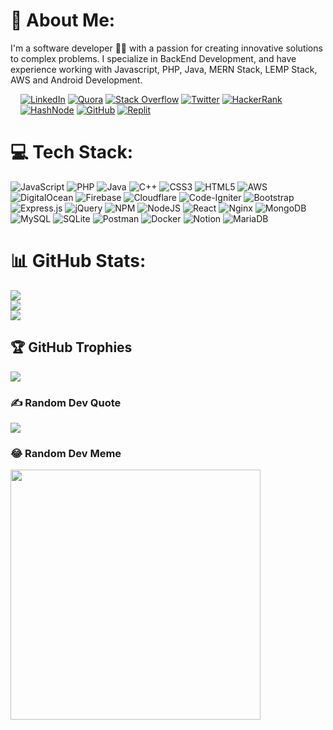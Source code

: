 # 💫 About Me:
I'm a software developer 👨‍💻 with a passion for creating innovative solutions to complex problems. I specialize in BackEnd Development, and have experience working with Javascript, PHP, Java, MERN Stack, LEMP Stack, AWS and Android Development.


<div style="display: flex; align-items: center;">
<!--   <a href="https://twitter.com/GitHubEducation/status/1714633733012136203">
    <img src="https://pbs.twimg.com/media/F8uZwL1WQAA3iPa?format=jpg&name=900x900" width="400" alt="DhananjayThomble" />
  </a> -->
  <div style="margin-left: 16px;">
    <a href="https://linkedin.com/in/dhananjay-thomble"><img src="https://img.shields.io/badge/LinkedIn-%230077B5.svg?logo=linkedin&logoColor=white" alt="LinkedIn" /></a>
    <a href="https://quora.com/profile/Dhananjay-Thomble"><img src="https://img.shields.io/badge/Quora-%23B92B27.svg?logo=Quora&logoColor=white" alt="Quora" /></a>
    <a href="https://stackoverflow.com/users/10967683"><img src="https://img.shields.io/badge/-Stackoverflow-FE7A16?logo=stack-overflow&logoColor=white" alt="Stack Overflow" /></a>
    <a href="https://twitter.com/dhananjay_t97"><img src="https://img.shields.io/badge/Twitter-%231DA1F2.svg?logo=Twitter&logoColor=white" alt="Twitter" /></a>
    <a href="https://www.hackerrank.com/dhananjaythomble"><img src="https://img.shields.io/badge/-Hackerrank-2EC866?logo=HackerRank&logoColor=white" alt="HackerRank" /></a>
    <a href="https://codechamp.hashnode.dev"><img src="https://img.shields.io/badge/Hashnode-2962FF?logo=hashnode&logoColor=white" alt="HashNode" /></a>
    <a href="https://github.com/DhananjayThomble"><img src="https://img.shields.io/badge/GitHub-100000?logo=github&logoColor=white" alt="GitHub" /></a>
    <a href="https://replit.com/@dhananjayT97"><img src="https://img.shields.io/badge/replit-667881?logo=replit&logoColor=white" alt="Replit" /></a>
  </div>
</div>

[//]: # (<a href="https://twitter.com/GitHubEducation/status/1714633733012136203"> <img src="https://pbs.twimg.com/media/F8uZwL1WQAA3iPa?format=jpg&name=900x900" width="300" alt="DhananjayThomble"/> </a>)

[//]: # ([![Dhananjay Thomble]&#40;https://pbs.twimg.com/media/F8uZwL1WQAA3iPa?format=jpg&name=900x900&#41;]&#40;https://twitter.com/GitHubEducation/status/1714633733012136203&#41;)

[//]: # (## 🌐 Socials:)

[//]: # ([![LinkedIn]&#40;https://img.shields.io/badge/LinkedIn-%230077B5.svg?logo=linkedin&logoColor=white&#41;]&#40;https://linkedin.com/in/dhananjay-thomble&#41; [![Quora]&#40;https://img.shields.io/badge/Quora-%23B92B27.svg?logo=Quora&logoColor=white&#41;]&#40;https://quora.com/profile/Dhananjay-Thomble&#41; [![Stack Overflow]&#40;https://img.shields.io/badge/-Stackoverflow-FE7A16?logo=stack-overflow&logoColor=white&#41;]&#40;https://stackoverflow.com/users/10967683&#41; [![Twitter]&#40;https://img.shields.io/badge/Twitter-%231DA1F2.svg?logo=Twitter&logoColor=white&#41;]&#40;https://twitter.com/dhananjay_t97&#41; )

[//]: # ([![HackerRank]&#40;https://img.shields.io/badge/-Hackerrank-2EC866?logo=HackerRank&logoColor=white&#41;]&#40;https://www.hackerrank.com/dhananjaythomble&#41;)

[//]: # ([![HashNode]&#40;https://img.shields.io/badge/Hashnode-2962FF?logo=hashnode&logoColor=white&#41;]&#40;https://codechamp.hashnode.dev&#41;)

[//]: # ([![GitHub]&#40;https://img.shields.io/badge/GitHub-100000?logo=github&logoColor=white&#41;]&#40;https://github.com/DhananjayThomble&#41;)

[//]: # ([![Replit]&#40;https://img.shields.io/badge/replit-667881?logo=replit&logoColor=white&#41;]&#40;https://replit.com/@dhananjayT97&#41;)



# 💻 Tech Stack:
![JavaScript](https://img.shields.io/badge/javascript-%23323330.svg?style=for-the-badge&logo=javascript&logoColor=%23F7DF1E) ![PHP](https://img.shields.io/badge/php-%23777BB4.svg?style=for-the-badge&logo=php&logoColor=white) ![Java](https://img.shields.io/badge/java-%23ED8B00.svg?style=for-the-badge&logo=java&logoColor=white) ![C++](https://img.shields.io/badge/c++-%2300599C.svg?style=for-the-badge&logo=c%2B%2B&logoColor=white) ![CSS3](https://img.shields.io/badge/css3-%231572B6.svg?style=for-the-badge&logo=css3&logoColor=white) ![HTML5](https://img.shields.io/badge/html5-%23E34F26.svg?style=for-the-badge&logo=html5&logoColor=white) ![AWS](https://img.shields.io/badge/AWS-%23FF9900.svg?style=for-the-badge&logo=amazon-aws&logoColor=white) ![DigitalOcean](https://img.shields.io/badge/DigitalOcean-%230167ff.svg?style=for-the-badge&logo=digitalOcean&logoColor=white) ![Firebase](https://img.shields.io/badge/firebase-%23039BE5.svg?style=for-the-badge&logo=firebase) ![Cloudflare](https://img.shields.io/badge/Cloudflare-F38020?style=for-the-badge&logo=Cloudflare&logoColor=white) ![Code-Igniter](https://img.shields.io/badge/CodeIgniter-%23EF4223.svg?style=for-the-badge&logo=codeIgniter&logoColor=white) ![Bootstrap](https://img.shields.io/badge/bootstrap-%23563D7C.svg?style=for-the-badge&logo=bootstrap&logoColor=white) ![Express.js](https://img.shields.io/badge/express.js-%23404d59.svg?style=for-the-badge&logo=express&logoColor=%2361DAFB) ![jQuery](https://img.shields.io/badge/jquery-%230769AD.svg?style=for-the-badge&logo=jquery&logoColor=white) ![NPM](https://img.shields.io/badge/NPM-%23000000.svg?style=for-the-badge&logo=npm&logoColor=white) ![NodeJS](https://img.shields.io/badge/node.js-6DA55F?style=for-the-badge&logo=node.js&logoColor=white) ![React](https://img.shields.io/badge/react-%2320232a.svg?style=for-the-badge&logo=react&logoColor=%2361DAFB) ![Nginx](https://img.shields.io/badge/nginx-%23009639.svg?style=for-the-badge&logo=nginx&logoColor=white) ![MongoDB](https://img.shields.io/badge/MongoDB-%234ea94b.svg?style=for-the-badge&logo=mongodb&logoColor=white) ![MySQL](https://img.shields.io/badge/mysql-%2300f.svg?style=for-the-badge&logo=mysql&logoColor=white) ![SQLite](https://img.shields.io/badge/sqlite-%2307405e.svg?style=for-the-badge&logo=sqlite&logoColor=white) ![Postman](https://img.shields.io/badge/Postman-FF6C37?style=for-the-badge&logo=postman&logoColor=white) ![Docker](https://img.shields.io/badge/docker-%230db7ed.svg?style=for-the-badge&logo=docker&logoColor=white) ![Notion](https://img.shields.io/badge/Notion-%23000000.svg?style=for-the-badge&logo=notion&logoColor=white) ![MariaDB](https://img.shields.io/badge/MariaDB-003545?style=for-the-badge&logo=mariadb&logoColor=white)
# 📊 GitHub Stats:
![](https://github-readme-sand.vercel.app/api?username=DhananjayThomble&theme=darcula&hide_border=false&include_all_commits=true&count_private=true)<br/>
![](https://github-readme-streak-stats.herokuapp.com/?user=DhananjayThomble&theme=darcula&hide_border=false)<br/>
![](https://github-readme-sand.vercel.app/api/top-langs/?username=DhananjayThomble&theme=darcula&hide_border=false&include_all_commits=true&count_private=true&layout=compact&hide=CSS,HTML,Blade)

## 🏆 GitHub Trophies
![](https://github-profile-trophy.vercel.app/?username=DhananjayThomble&theme=radical&no-frame=false&no-bg=true&margin-w=4)

### ✍️ Random Dev Quote
![](https://quotes-github-readme.vercel.app/api?type=horizontal&theme=radical)

### 😂 Random Dev Meme

<img src='https://randommeme-five.vercel.app/' style="height: 400px;"/>
